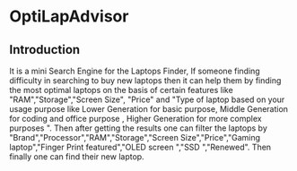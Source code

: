 # OptiLapAdvisor

## Introduction
It is a mini Search Engine for the Laptops Finder, If someone finding difficulty in searching to buy new laptops then it can help them by finding the most optimal laptops on the basis of certain features like "RAM","Storage","Screen Size", "Price" and "Type of laptop based on your usage purpose like Lower Generation for basic purpose, Middle Generation for coding and office purpose , Higher Generation for more complex purposes ". Then after getting the results one can filter the laptops by "Brand","Processor","RAM","Storage","Screen Size","Price","Gaming laptop","Finger Print featured","OLED screen ","SSD ","Renewed". Then finally one can find their new laptop.

